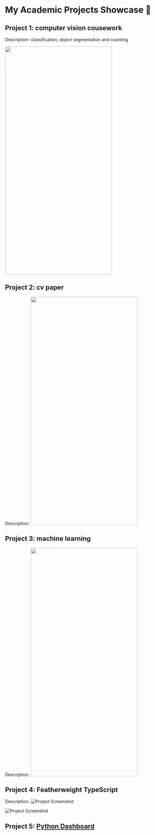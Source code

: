 # My Academic Projects Showcase 🎉

## Project 1: computer vision cousework
Description: classification, object segmentation and counting

<img src="assets/repayment.JPG" width="350" height="750" />


## Project 2: cv paper
Description: 
<img src="assets/bill.JPG" width="350" height="750" />


## Project 3: machine learning
Description: 
<img src="assets/fund.JPG" width="350" height="750" />


## Project 4: Featherweight TypeScript
Description: 
![Project Screenshot](assets/manage1.png)

![Project Screenshot](assets/manage2.png)


## Project 5: [Python Dashboard](https://github.com/kakayuii/dashboard)
